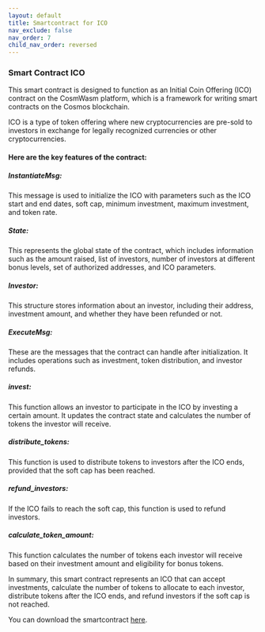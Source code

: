 ```yaml
---
layout: default
title: Smartcontract for ICO
nav_exclude: false
nav_order: 7
child_nav_order: reversed
---
```


### Smart Contract ICO

This smart contract is designed to function as an Initial Coin Offering (ICO) contract on the CosmWasm platform, which is a framework for writing smart contracts on the Cosmos blockchain.

ICO is a type of token offering where new cryptocurrencies are pre-sold to investors in exchange for legally recognized currencies or other cryptocurrencies.

#### Here are the key features of the contract:

##### InstantiateMsg: 
This message is used to initialize the ICO with parameters such as the ICO start and end dates, soft cap, minimum investment, maximum investment, and token rate.

##### State: 
This represents the global state of the contract, which includes information such as the amount raised, list of investors, number of investors at different bonus levels, set of authorized addresses, and ICO parameters.

##### Investor: 
This structure stores information about an investor, including their address, investment amount, and whether they have been refunded or not.

##### ExecuteMsg: 
These are the messages that the contract can handle after initialization. It includes operations such as investment, token distribution, and investor refunds.

##### invest: 
This function allows an investor to participate in the ICO by investing a certain amount. It updates the contract state and calculates the number of tokens the investor will receive.

##### distribute_tokens: 
This function is used to distribute tokens to investors after the ICO ends, provided that the soft cap has been reached.

##### refund_investors: 
If the ICO fails to reach the soft cap, this function is used to refund investors.

##### calculate_token_amount: 
This function calculates the number of tokens each investor will receive based on their investment amount and eligibility for bonus tokens.

In summary, this smart contract represents an ICO that can accept investments, calculate the number of tokens to allocate to each investor, distribute tokens after the ICO ends, and refund investors if the soft cap is not reached.

You can download the smartcontract [here](smartcontract).
